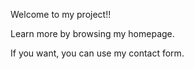 Welcome to my project!!

Learn more by browsing my homepage.

If you want, you can use my contact form.
